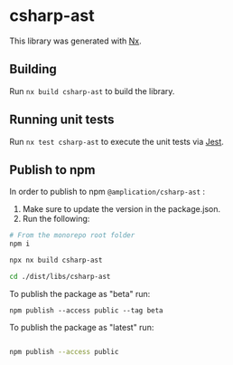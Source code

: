 # csharp-ast

This library was generated with [Nx](https://nx.dev).

## Building

Run `nx build csharp-ast` to build the library.

## Running unit tests

Run `nx test csharp-ast` to execute the unit tests via [Jest](https://jestjs.io).


## Publish to npm

In order to publish to npm `@amplication/csharp-ast` :

1. Make sure to update the version in the package.json. 
2. Run the following:


```sh
# From the monorepo root folder
npm i

npx nx build csharp-ast

cd ./dist/libs/csharp-ast

```

To publish the package as "beta" run:

```
npm publish --access public --tag beta
```

To publish the package as "latest" run:

```sh

npm publish --access public
    
```